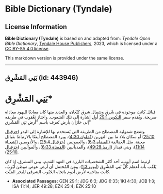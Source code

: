 # Bible Dictionary (Tyndale)

## License Information

**Bible Dictionary (Tyndale)** is based on and adapted from: _Tyndale Open Bible Dictionary_, [Tyndale House Publishers](https://tyndaleopenresources.com/), 2023, which is licensed under a [CC BY-SA 4.0 license](https://creativecommons.org/licenses/by-sa/4.0/legalcode.en).

This markdown version is provided under the same license.



--------------------------------

## بَنِي المَشْرِق (id: 443946)

بَنِي المَشْرِق\*
=================

قبائل كانت موجودة في شْرق وشمال شرق كَنْعَان، والعديد منها كان معاديًا لليهود معاداة صريحة. ويُقدم سفر [التكوين 29:1](https://ref.ly/Gen29:1) أول إشارة إلى تلك الشعوب. واجتاز يَعْقوب في طريقه إلى حَارَان بأرض تُعرف باسم "أرض بَنِي المَشْرِق"

وتتضح شمولية المصطلح من الطريقة التي يُستخدم بها للإشارة إلى البدو ([حزقيال 25:10](https://ref.ly/Ezek25:10)) أو سكان بلاد ما بين النهرين ([1ملوك 4:30](https://ref.ly/1Kgs4:30)). ويرد المصطلح أيضًا بالارتباط بقبائل معينة، مثل العَمَالقة ([القضاة 6:3](https://ref.ly/Judg6:3))، والعمونيين ([حزقيال 25:4](https://ref.ly/Ezek25:4))، والأدوميين ([إشعياء 11:14](https://ref.ly/Isa11:14))، وبني قيدار ([إرميا 49:28](https://ref.ly/Jer49:28))، والمديانيين ([القضاة 6:33](https://ref.ly/Judg6:33))، والموآبيين ([حزقيال 25:10](https://ref.ly/Ezek25:10)).

ارتبط اسم أيوب، أحد أكثر الشخصيات البارزة في العهد القديم، ببني المشرق، إذ كان يُلقّب بأنه أعظم كُلِّ بَنِي المَشْرِق ([أيوب 1:3](https://ref.ly/Job1:3)). ومن المُحتمل أن أرض عوص موطن أَيّوبَ، كانت متاخمة لأرض أَدومَ باتجاه الجَنُوب الشرقي للبحر المَيِّت.

* **Associated Passages:** GEN 29:1; JDG 6:3; JDG 6:33; 1KI 4:30; JOB 1:3; ISA 11:14; JER 49:28; EZK 25:4; EZK 25:10

